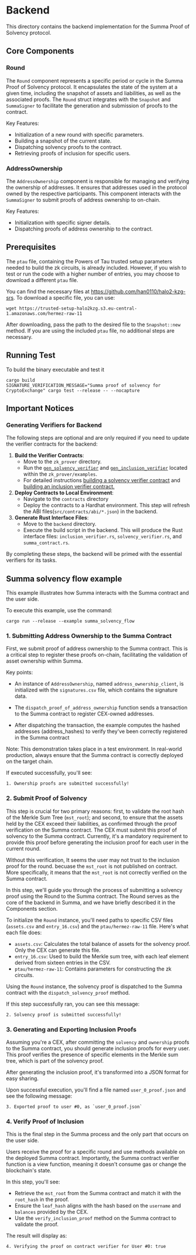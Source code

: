 # Backend

This directory contains the backend implementation for the Summa Proof of Solvency protocol.

## Core Components

### Round

The `Round` component represents a specific period or cycle in the Summa Proof of Solvency protocol. It encapsulates the state of the system at a given time, including the snapshot of assets and liabilities, as well as the associated proofs. 
 The `Round` struct integrates with the `Snapshot` and `SummaSigner` to facilitate the generation and submission of proofs to the contract.

Key Features:
- Initialization of a new round with specific parameters.
- Building a snapshot of the current state.
- Dispatching solvency proofs to the contract.
- Retrieving proofs of inclusion for specific users.

### AddressOwnership

The `AddressOwnership` component is responsible for managing and verifying the ownership of addresses. It ensures that addresses used in the protocol owned by the respective participants. This component interacts with the `SummaSigner` to submit proofs of address ownership to on-chain.

Key Features:
- Initialization with specific signer details.
- Dispatching proofs of address ownership to the contract.

## Prerequisites

The `ptau` file, containing the Powers of Tau trusted setup parameters needed to build the zk circuits, is already included. However, if you wish to test or run the code with a higher number of entries, you may choose to download a different `ptau` file.

You can find the necessary files at https://github.com/han0110/halo2-kzg-srs. To download a specific file, you can use:

```
wget https://trusted-setup-halo2kzg.s3.eu-central-1.amazonaws.com/hermez-raw-11
```

After downloading, pass the path to the desired file to the `Snapshot::new` method. If you are using the included `ptau` file, no additional steps are necessary.

## Running Test

To build the binary executable and test it

```
cargo build
SIGNATURE_VERIFICATION_MESSAGE="Summa proof of solvency for CryptoExchange" cargo test --release -- --nocapture
```

## Important Notices

### Generating Verifiers for Backend

The following steps are optional and are only required if you need to update the verifier contracts for the backend:

1. **Build the Verifier Contracts**:
    - Move to the `zk_prover` directory.
    - Run the [`gen_solvency_verifier`](https://github.com/summa-dev/summa-solvency/blob/master/zk_prover/examples/gen_solvency_verifier.rs) and [`gen_inclusion_verifier`](https://github.com/summa-dev/summa-solvency/blob/master/zk_prover/examples/gen_inclusion_verifier.rs) located within the `zk_prover/examples`.
    - For detailed instructions [building a solvency verifier contract](https://github.com/summa-dev/summa-solvency/tree/master/zk_prover#build-a-solvency-verifier-contract) and [building an inclusion verifier contract.](https://github.com/summa-dev/summa-solvency/tree/master/zk_prover#build-an-inclusion-verifier-contract)
2. **Deploy Contracts to Local Environment**: 
    - Navigate to the `contracts` directory
    - Deploy the contracts to a Hardhat environment. This step will refresh the ABI files(`src/contracts/abi/*.json`) in the backend.
3. **Generate Rust Interface Files**: 
    - Move to the `backend` directory.
    - Execute the build script in the backend. This will produce the Rust interface files: `inclusion_verifier.rs`, `solvency_verifier.rs`, and `summa_contract.rs`.

By completing these steps, the backend will be primed with the essential verifiers for its tasks.

## Summa solvency flow example

This example illustrates how Summa interacts with the Summa contract and the user side.

To execute this example, use the command:

```
cargo run --release --example summa_solvency_flow
```

### 1. Submitting Address Ownership to the Summa Contract

First, we submit proof of address ownership to the Summa contract. This is a critical step to register these proofs on-chain, facilitating the validation of asset ownership within Summa.

Key points:

- An instance of `AddressOwnership`, named `address_ownership_client`, is initialized with the `signatures.csv` file, which contains the signature data.

- The `dispatch_proof_of_address_ownership` function sends a transaction to the Summa contract to register CEX-owned addresses.

- After dispatching the transaction, the example computes the hashed addresses (address_hashes) to verify they've been correctly registered in the Summa contract


Note: This demonstration takes place in a test environment. In real-world production, always ensure that the Summa contract is correctly deployed on the target chain.

If executed successfully, you'll see:

```
1. Ownership proofs are submitted successfully!
```


### 2. Submit Proof of Solvency

This step is crucial for two primary reasons: first, to validate the root hash of the Merkle Sum Tree (`mst_root`); and second, to ensure that the assets held by the CEX exceed their liabilities, as confirmed through the proof verification on the Summa contract.
The CEX must submit this proof of solvency to the Summa contract. Currently, it's a mandatory requirement to provide this proof before generating the inclusion proof for each user in the current round.

Without this verification, It seems the user may not trust to the inclusion proof for the round. becuase the `mst_root` is not published on contract. More specifically, it means that the `mst_root` is not correctly verified on the Summa contract.

In this step, we'll guide you through the process of submitting a solvency proof using the Round to the Summa contract.
The Round serves as the core of the backend in Summa, and we have briefly described it in the Components section.

To initialize the `Round` instance, you'll need paths to specific CSV files (`assets.csv` and `entry_16.csv`) and the `ptau/hermez-raw-11` file. Here's what each file does:

- `assets.csv`: Calculates the total balance of assets for the solvency proof. Only the CEX can generate this file.
- `entry_16.csv`: Used to build the Merkle sum tree, with each leaf element derived from sixteen entries in the CSV.
- `ptau/hermez-raw-11`: Contains parameters for constructing the zk circuits.

Using the `Round` instance, the solvency proof is dispatched to the Summa contract with the `dispatch_solvency_proof` method.

If this step successfully ran, you can see this message:

```
2. Solvency proof is submitted successfully!
```

### 3. Generating and Exporting Inclusion Proofs

Assuming you're a CEX, after committing the `solvency` and `ownership` proofs to the Summa contract, you should generate inclusion proofs for every user. This proof verifies the presence of specific elements in the Merkle sum tree, which is part of the solvency proof.

After generating the inclusion proof, it's transformed into a JSON format for easy sharing.

Upon successful execution, you'll find a file named `user_0_proof.json` and see the following message:

```
3. Exported proof to user #0, as `user_0_proof.json`
```

### 4. Verify Proof of Inclusion

This is the final step in the Summa process and the only part that occurs on the user side.

Users receive the proof for a specific round and use methods available on the deployed Summa contract. Importantly, the Summa contract verifier function is a view function, meaning it doesn't consume gas or change the blockchain's state.

In this step, you'll see:

- Retrieve the `mst_root` from the Summa contract and match it with the `root_hash` in the proof.
- Ensure the `leaf_hash` aligns with the hash based on the `username` and `balances` provided by the CEX.
- Use the `verify_inclusion_proof` method on the Summa contract to validate the proof.

The result will display as:
```
4. Verifying the proof on contract verifier for User #0: true
```
